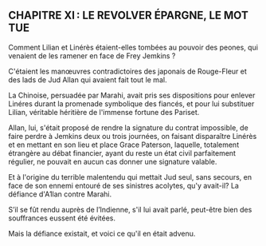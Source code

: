 ## CHAPITRE XI : LE REVOLVER ÉPARGNE, LE MOT TUE

Comment Lilian et Linérès étaient-elles tombées au pouvoir des peones, qui venaient de les ramener en face de Frey Jemkins ?

C'étaient les manœuvres contradictoires des japonais de Rouge-Fleur et des lads de Jud Allan qui avaient fait tout le mal.

La Chinoise, persuadée par Marahi, avait pris ses dispositions pour enlever
Linéres durant la promenade symbolique des fiancés, et pour lui substituer Lilian, véritable héritière de l'immense fortune des Pariset.

Allan, lui, s'était proposé de rendre la signature du contrat impossible, de
faire perdre à Jemkins deux ou trois journées, on faisant disparaître Linérès
et en mettant en son lieu et place Grace Paterson, laquelle, totalement étrangère au débat financier, ayant du reste un état civil parfaitement régulier, ne pouvait en aucun cas donner une signature valable.

Et à l'origine du terrible malentendu qui mettait Jud seul, sans secours, en
face de son ennemi entouré de ses sinistres acolytes, qu'y avait-il? La défiance d'A1lan contre Marahi.

S’il se fût rendu auprès de l’Indienne, s'il lui avait parlé, peut-être bien
des souffrances eussent été évitées.

Mais la défiance existait, et voici ce qu'il en était advenu.
